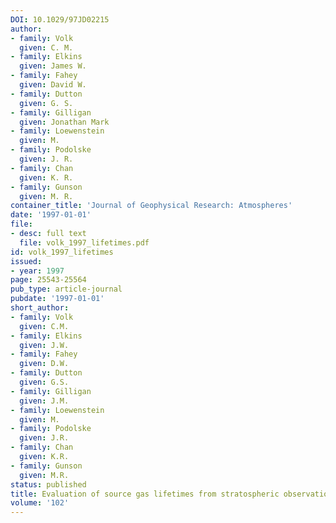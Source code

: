 ```yaml
---
DOI: 10.1029/97JD02215
author:
- family: Volk
  given: C. M.
- family: Elkins
  given: James W.
- family: Fahey
  given: David W.
- family: Dutton
  given: G. S.
- family: Gilligan
  given: Jonathan Mark
- family: Loewenstein
  given: M.
- family: Podolske
  given: J. R.
- family: Chan
  given: K. R.
- family: Gunson
  given: M. R.
container_title: 'Journal of Geophysical Research: Atmospheres'
date: '1997-01-01'
file:
- desc: full text
  file: volk_1997_lifetimes.pdf
id: volk_1997_lifetimes
issued:
- year: 1997
page: 25543-25564
pub_type: article-journal
pubdate: '1997-01-01'
short_author:
- family: Volk
  given: C.M.
- family: Elkins
  given: J.W.
- family: Fahey
  given: D.W.
- family: Dutton
  given: G.S.
- family: Gilligan
  given: J.M.
- family: Loewenstein
  given: M.
- family: Podolske
  given: J.R.
- family: Chan
  given: K.R.
- family: Gunson
  given: M.R.
status: published
title: Evaluation of source gas lifetimes from stratospheric observations
volume: '102'
---
```

